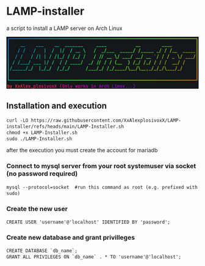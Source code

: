 # LAMP-installer
a script to install a LAMP server on Arch Linux
<div>
  <img src="screenshot.png">
</div>


## Installation and execution

```
curl -LO https://raw.githubusercontent.com/XxAlexplosivoxX/LAMP-installer/refs/heads/main/LAMP-Installer.sh
chmod +x LAMP-Installer.sh
sudo ./LAMP-Installer.sh
```
after the execution you must create the account for mariadb

### Connect to mysql server from your root systemuser via socket (no password required)
```
mysql --protocol=socket  #run this command as root (e.g. prefixed with sudo)
```

### Create the new user
```
CREATE USER 'username'@'localhost' IDENTIFIED BY 'password';
```

### Create new database and grant privilleges

```
CREATE DATABASE `db_name`;
GRANT ALL PRIVILEGES ON `db_name` . * TO 'username'@'localhost';
```

